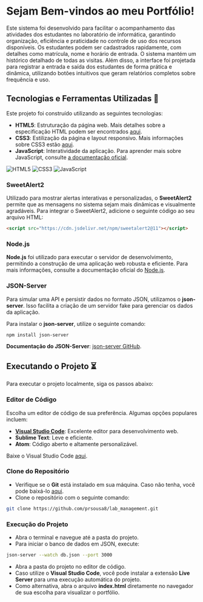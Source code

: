 # Sejam Bem-vindos ao meu Portfólio!

Este sistema foi desenvolvido para facilitar o acompanhamento das atividades dos estudantes no laboratório de informática, garantindo organização, eficiência e praticidade no controle de uso dos recursos disponíveis. Os estudantes podem ser cadastrados rapidamente, com detalhes como matrícula, nome e horário de entrada. O sistema mantém um histórico detalhado de todas as visitas. Além disso, a interface foi projetada para registrar a entrada e saída dos estudantes de forma prática e dinâmica, utilizando botões intuitivos que geram relatórios completos sobre frequência e uso.

## Tecnologias e Ferramentas Utilizadas 🔧

Este projeto foi construído utilizando as seguintes tecnologias:

- **HTML5**: Estruturação da página web. Mais detalhes sobre a especificação HTML podem ser encontrados [aqui](https://developer.mozilla.org/pt-BR/docs/Web/HTML).
- **CSS3**: Estilização da página e layout responsivo. Mais informações sobre CSS3 estão [aqui](https://developer.mozilla.org/pt-BR/docs/Web/CSS).
- **JavaScript**: Interatividade da aplicação. Para aprender mais sobre JavaScript, consulte [a documentação oficial](https://developer.mozilla.org/pt-BR/docs/Web/JavaScript).

![HTML5](https://cdn.jsdelivr.net/gh/devicons/devicon/icons/html5/html5-original.svg)
![CSS3](https://cdn.jsdelivr.net/gh/devicons/devicon/icons/css3/css3-original.svg)
![JavaScript](https://cdn.jsdelivr.net/gh/devicons/devicon@latest/icons/javascript/javascript-original.svg)

### SweetAlert2

Utilizado para mostrar alertas interativas e personalizadas, o **SweetAlert2** permite que as mensagens no sistema sejam mais dinâmicas e visualmente agradáveis. Para integrar o SweetAlert2, adicione o seguinte código ao seu arquivo HTML:

```html
<script src="https://cdn.jsdelivr.net/npm/sweetalert2@11"></script>
```

### Node.js

**Node.js** foi utilizado para executar o servidor de desenvolvimento, permitindo a construção de uma aplicação web robusta e eficiente. Para mais informações, consulte a documentação oficial do [Node.js](https://nodejs.org/en/).

### JSON-Server

Para simular uma API e persistir dados no formato JSON, utilizamos o **json-server**. Isso facilita a criação de um servidor fake para gerenciar os dados da aplicação.

Para instalar o **json-server**, utilize o seguinte comando:

```bash
npm install json-server
```

**Documentação do JSON-Server**: [json-server GitHub](https://github.com/typicode/json-server).

## Executando o Projeto ⏳

Para executar o projeto localmente, siga os passos abaixo:

### Editor de Código

Escolha um editor de código de sua preferência. Algumas opções populares incluem:

- **[Visual Studio Code](https://code.visualstudio.com/)**: Excelente editor para desenvolvimento web.
- **Sublime Text**: Leve e eficiente.
- **Atom**: Código aberto e altamente personalizável.

Baixe o Visual Studio Code [aqui](https://code.visualstudio.com/).

### Clone do Repositório

- Verifique se o **Git** está instalado em sua máquina. Caso não tenha, você pode baixá-lo [aqui](https://git-scm.com/).
- Clone o repositório com o seguinte comando:

```bash
git clone https://github.com/prsousa8/lab_management.git
```

### Execução do Projeto

- Abra o terminal e navegue até a pasta do projeto.
- Para iniciar o banco de dados em JSON, execute:

```bash
json-server --watch db.json --port 3000
```

- Abra a pasta do projeto no editor de código.
- Caso utilize o **Visual Studio Code**, você pode instalar a extensão **Live Server** para uma execução automática do projeto.
- Como alternativa, abra o arquivo **index.html** diretamente no navegador de sua escolha para visualizar o portfólio.